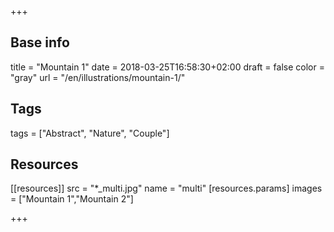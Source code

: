 +++

## Base info
title = "Mountain 1"
date = 2018-03-25T16:58:30+02:00
draft = false
color = "gray"
url = "/en/illustrations/mountain-1/"

## Tags
tags = ["Abstract", "Nature", "Couple"]

## Resources
[[resources]]
  src = "*_multi.jpg"
  name = "multi"
 [resources.params]
    images = ["Mountain 1","Mountain 2"]

+++

